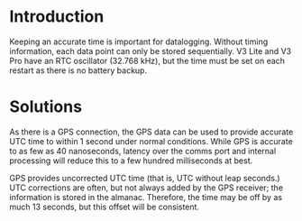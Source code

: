 # Introduction #

Keeping an accurate time is important for datalogging. Without timing information, each data point can only be stored sequentially. V3 Lite and V3 Pro have an RTC oscillator (32.768 kHz), but the time must be set on each restart as there is no battery backup.

# Solutions #

As there is a GPS connection, the GPS data can be used to provide accurate UTC time to within 1 second under normal conditions. While GPS is accurate to as few as 40 nanoseconds, latency over the comms port and internal processing will reduce this to a few hundred milliseconds at best.

GPS provides uncorrected UTC time (that is, UTC without leap seconds.) UTC corrections are often, but not always added by the GPS receiver; the information is stored in the almanac. Therefore, the time may be off by as much 13 seconds, but this offset will be consistent.